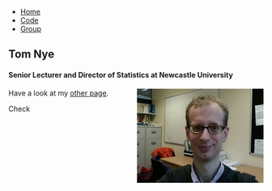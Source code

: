 <link rel="stylesheet" type="text/css" href="/css/main.css">
<meta name="keywords" content="Tom Nye; probability; statistics; Newcastle; geometry; phylogenetics; phylogenetic tree;">

<ul>
  <li style="display:none;"></li>
  <li><a href="#home">Home</a></li>
  <li><a href="#news">Code</a></li>
  <li><a href="#contact">Group</a></li>
</ul>

## Tom Nye
  
#### Senior Lecturer and Director of Statistics at Newcastle University

<img align="right" class="responsive-image" src="portrait3.jpg"/>

Have a look at my [other page](test.md).

Check
